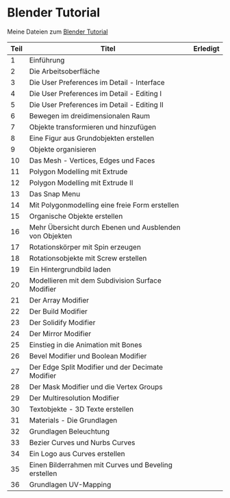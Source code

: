 
# Blender Tutorial 

Meine Dateien zum [Blender Tutorial](http://blender-tutorial.de/)

| Teil | Titel                                                   | Erledigt |
|------|---------------------------------------------------------|----------|
|   1  | Einführung                                              |          |
|   2  | Die Arbeitsoberfläche                                   |          |
|   3  | Die User Preferences im Detail - Interface              |          |
|   4  | Die User Preferences im Detail - Editing I              |          |
|   5  | Die User Preferences im Detail - Editing II             |          |
|   6  | Bewegen im dreidimensionalen Raum                       |          |
|   7  | Objekte transformieren und hinzufügen                   |          |
|   8  | Eine Figur aus Grundobjekten erstellen                  |          |
|   9  | Objekte organisieren                                    |          |
|  10  | Das Mesh - Vertices, Edges und Faces                    |          |
|  11  | Polygon Modelling mit Extrude                           |          |
|  12  | Polygon Modelling mit Extrude II                        |          |
|  13  | Das Snap Menu                                           |          |
|  14  | Mit Polygonmodelling eine freie Form erstellen          |          |
|  15  | Organische Objekte erstellen                            |          |
|  16  | Mehr Übersicht durch Ebenen und Ausblenden von Objekten |          |
|  17  | Rotationskörper mit Spin erzeugen                       |          |
|  18  | Rotationsobjekte mit Screw erstellen                    |          |
|  19  | Ein Hintergrundbild laden                               |          |
|  20  | Modellieren mit dem Subdivision Surface Modifier        |          |
|  21  | Der Array Modifier                                      |          |
|  22  | Der Build Modifier                                      |          |
|  23  | Der Solidify Modifier                                   |          |
|  24  | Der Mirror Modifier                                     |          |
|  25  | Einstieg in die Animation mit Bones                     |          |
|  26  | Bevel Modifier und Boolean Modifier                     |          |
|  27  | Der Edge Split Modifier und der Decimate Modifier       |          |
|  28  | Der Mask Modifier und die Vertex Groups                 |          |
|  29  | Der Multiresolution Modifier                            |          |
|  30  | Textobjekte - 3D Texte erstellen                        |          |
|  31  | Materials - Die Grundlagen                              |          |
|  32  | Grundlagen Beleuchtung                                  |          |
|  33  | Bezier Curves und Nurbs Curves                          |          |
|  34  | Ein Logo aus Curves erstellen                           |          |
|  35  | Einen Bilderrahmen mit Curves und Beveling erstellen    |          |
|  36  | Grundlagen UV-Mapping                                   |          |

